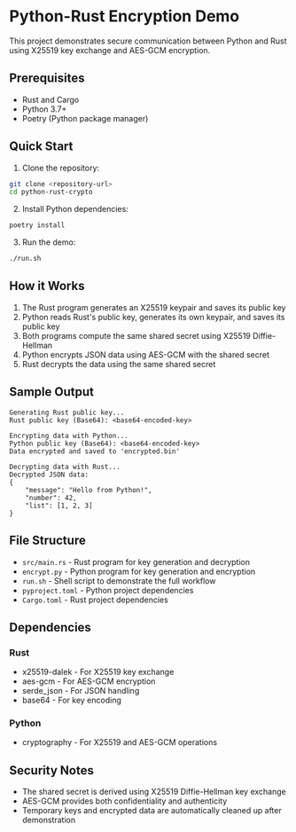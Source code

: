 # Python-Rust Encryption Demo

This project demonstrates secure communication between Python and Rust using X25519 key exchange and AES-GCM encryption.

## Prerequisites

- Rust and Cargo
- Python 3.7+
- Poetry (Python package manager)

## Quick Start

1. Clone the repository:

```bash
git clone <repository-url>
cd python-rust-crypto
```

2. Install Python dependencies:

```bash
poetry install
```

3. Run the demo:

```bash
./run.sh
```

## How it Works

1. The Rust program generates an X25519 keypair and saves its public key
2. Python reads Rust's public key, generates its own keypair, and saves its public key
3. Both programs compute the same shared secret using X25519 Diffie-Hellman
4. Python encrypts JSON data using AES-GCM with the shared secret
5. Rust decrypts the data using the same shared secret

## Sample Output

```
Generating Rust public key...
Rust public key (Base64): <base64-encoded-key>

Encrypting data with Python...
Python public key (Base64): <base64-encoded-key>
Data encrypted and saved to 'encrypted.bin'

Decrypting data with Rust...
Decrypted JSON data:
{
    "message": "Hello from Python!",
    "number": 42,
    "list": [1, 2, 3]
}
```

## File Structure

- `src/main.rs` - Rust program for key generation and decryption
- `encrypt.py` - Python program for key generation and encryption
- `run.sh` - Shell script to demonstrate the full workflow
- `pyproject.toml` - Python project dependencies
- `Cargo.toml` - Rust project dependencies

## Dependencies

### Rust

- x25519-dalek - For X25519 key exchange
- aes-gcm - For AES-GCM encryption
- serde_json - For JSON handling
- base64 - For key encoding

### Python

- cryptography - For X25519 and AES-GCM operations

## Security Notes

- The shared secret is derived using X25519 Diffie-Hellman key exchange
- AES-GCM provides both confidentiality and authenticity
- Temporary keys and encrypted data are automatically cleaned up after demonstration

```

```
